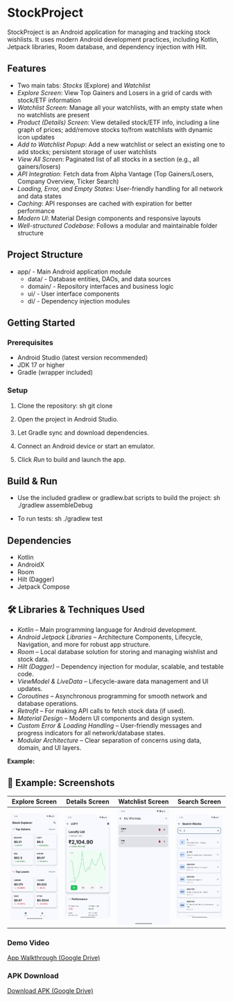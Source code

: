 # StockProject

StockProject is an Android application for managing and tracking stock wishlists. It uses modern Android development practices, including Kotlin, Jetpack libraries, Room database, and dependency injection with Hilt.

## Features
- Two main tabs: *Stocks* (Explore) and *Watchlist*
- *Explore Screen*: View Top Gainers and Losers in a grid of cards with stock/ETF information
- *Watchlist Screen*: Manage all your watchlists, with an empty state when no watchlists are present
- *Product (Details) Screen*: View detailed stock/ETF info, including a line graph of prices; add/remove stocks to/from watchlists with dynamic icon updates
- *Add to Watchlist Popup*: Add a new watchlist or select an existing one to add stocks; persistent storage of user watchlists
- *View All Screen*: Paginated list of all stocks in a section (e.g., all gainers/losers)
- *API Integration*: Fetch data from Alpha Vantage (Top Gainers/Losers, Company Overview, Ticker Search)
- *Loading, Error, and Empty States*: User-friendly handling for all network and data states
- *Caching*: API responses are cached with expiration for better performance
- *Modern UI*: Material Design components and responsive layouts
- *Well-structured Codebase*: Follows a modular and maintainable folder structure

## Project Structure
- app/ - Main Android application module
  - data/ - Database entities, DAOs, and data sources
  - domain/ - Repository interfaces and business logic
  - ui/ - User interface components
  - di/ - Dependency injection modules

## Getting Started

### Prerequisites
- Android Studio (latest version recommended)
- JDK 17 or higher
- Gradle (wrapper included)

### Setup
1. Clone the repository:
   sh
   git clone <your-repo-url>
   
2. Open the project in Android Studio.
3. Let Gradle sync and download dependencies.
4. Connect an Android device or start an emulator.
5. Click *Run* to build and launch the app.

## Build & Run
- Use the included gradlew or gradlew.bat scripts to build the project:
  sh
  ./gradlew assembleDebug
  
- To run tests:
  sh
  ./gradlew test
  

## Dependencies
- Kotlin
- AndroidX
- Room
- Hilt (Dagger)
- Jetpack Compose

## 🛠 Libraries & Techniques Used

- *Kotlin* – Main programming language for Android development.
- *Android Jetpack Libraries* – Architecture Components, Lifecycle, Navigation, and more for robust app structure.
- *Room* – Local database solution for storing and managing wishlist and stock data.
- *Hilt (Dagger)* – Dependency injection for modular, scalable, and testable code.
- *ViewModel & LiveData* – Lifecycle-aware data management and UI updates.
- *Coroutines* – Asynchronous programming for smooth network and database operations.
- *Retrofit* – For making API calls to fetch stock data (if used).
- *Material Design* – Modern UI components and design system.
- *Custom Error & Loading Handling* – User-friendly messages and progress indicators for all network/database states.
- *Modular Architecture* – Clear separation of concerns using data, domain, and UI layers.

**Example:**

## 📱 Example: Screenshots

| Explore Screen | Details Screen | Watchlist Screen | Search Screen |
|----------------|----------------|------------------|----------------|
| ![Explore Screen](StockProject/app/src/main/res/WhatsApp%20Image%202025-06-30%20at%2021.56.19_1d1af6c7.jpg) | ![Details Screen](StockProject/app/src/main/res/WhatsApp%20Image%202025-06-30%20at%2021.56.19_3509ba77.jpg) | ![Watchlist Screen](StockProject/app/src/main/res/WhatsApp%20Image%202025-06-30%20at%2021.56.19_dd95a5ee.jpg) | ![Search Screen](StockProject/app/src/main/res/WhatsApp%20Image%202025-06-30%20at%2021.56.18_91d03b46.jpg) |


### Demo Video

[App Walkthrough (Google Drive)](https://drive.google.com/file/d/15R7rIVcGtnH0qLOMwaj4sOyOtzbBtZkB/view?usp=drivesdk )

### APK Download

[Download APK (Google Drive)](https://drive.google.com/file/d/15OX4BCfcnmE1FBcQhKk-nVgzUSer57j2/view?usp=drivesdk)
